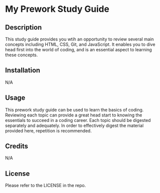 # My Prework Study Guide

## Description

This study guide provides you wtih an opportunity to review several main concepts including HTML, CSS, Git, and JavaScript.  It enables you to dive head first into the world of coding, and is an essential aspect to learning these concepts.

## Installation

N/A

## Usage

This prework study guide can be used to learn the basics of coding.  Reviewing each topic can provide a great head start to knowing the essentials to succeed in a coding career.  Each topic should be digested separately and adequately.  In order to effectively digest the material provided here, repetition is recommended.

## Credits

N/A

## License

Please refer to the LICENSE in the repo.
